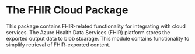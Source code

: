 # The FHIR Cloud Package

This package contains FHIR-related functionality for integrating with cloud services. The Azure Health Data Services (FHIR) platform stores the exported output data to blob stoarage. This module contains functionality to simplify retrieval of FHIR-exported content.
